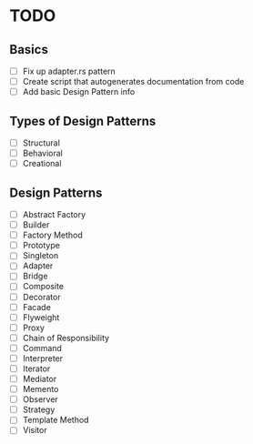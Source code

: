 TODO
====

## Basics

- [ ] Fix up adapter.rs pattern
- [ ] Create script that autogenerates documentation from code
- [ ] Add basic Design Pattern info

## Types of Design Patterns

- [ ] Structural
- [ ] Behavioral
- [ ] Creational

## Design Patterns

- [ ] Abstract Factory
- [ ] Builder
- [ ] Factory Method
- [ ] Prototype
- [ ] Singleton
- [ ] Adapter
- [ ] Bridge
- [ ] Composite
- [ ] Decorator
- [ ] Facade
- [ ] Flyweight
- [ ] Proxy
- [ ] Chain of Responsibility
- [ ] Command
- [ ] Interpreter
- [ ] Iterator
- [ ] Mediator
- [ ] Memento
- [ ] Observer
- [ ] Strategy
- [ ] Template Method
- [ ] Visitor

